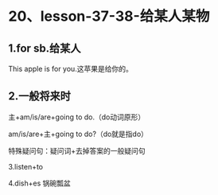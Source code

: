 

# 20、lesson-37-38-给某人某物

## 1.for sb.给某人

This apple is for you.这苹果是给你的。 



## 2.一般将来时

主+am/is/are+going to do.（do动词原形）

am/is/are+主+going to do?（do就是指do）

特殊疑问句：疑问词+去掉答案的一般疑问句

3.listen+to  

4.dish+es 锅碗瓢盆 

